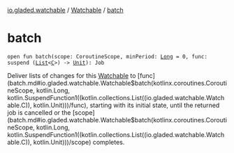 [io.gladed.watchable](../index.md) / [Watchable](index.md) / [batch](./batch.md)

# batch

`open fun batch(scope: CoroutineScope, minPeriod: `[`Long`](https://kotlinlang.org/api/latest/jvm/stdlib/kotlin/-long/index.html)` = 0, func: suspend (`[`List`](https://kotlinlang.org/api/latest/jvm/stdlib/kotlin.collections/-list/index.html)`<`[`C`](index.md#C)`>) -> `[`Unit`](https://kotlinlang.org/api/latest/jvm/stdlib/kotlin/-unit/index.html)`): Job`

Deliver lists of changes for this [Watchable](index.md) to [func](batch.md#io.gladed.watchable.Watchable$batch(kotlinx.coroutines.CoroutineScope, kotlin.Long, kotlin.SuspendFunction1((kotlin.collections.List((io.gladed.watchable.Watchable.C)), kotlin.Unit)))/func), starting with its initial state, until
the returned job is cancelled or the [scope](batch.md#io.gladed.watchable.Watchable$batch(kotlinx.coroutines.CoroutineScope, kotlin.Long, kotlin.SuspendFunction1((kotlin.collections.List((io.gladed.watchable.Watchable.C)), kotlin.Unit)))/scope) completes.


